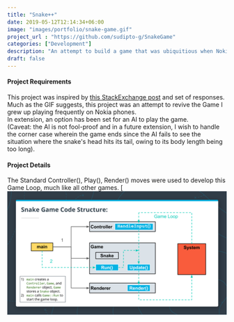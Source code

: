 ```yaml
---
title: "Snake++"
date: 2019-05-12T12:14:34+06:00
image: "images/portfolio/snake-game.gif"
project_url : "https://github.com/sudipto-g/SnakeGame"
categories: ["Development"]
description: "An attempt to build a game that was ubiquitious when Nokia cells were around"
draft: false
---
```


#### Project Requirements

This project was inspired by [this StackExchange post](https://codereview.stackexchange.com/questions/212296/snake-game-in-c-with-sdl) and set of responses.  
Much as the GIF suggests, this project was an attempt to revive the Game I grew up playing frequently on Nokia phones.  
In extension, an option has been set for an AI to play the game.  
(Caveat: the AI is not fool-proof and in a future extension, I wish to handle the corner case wherein the game ends since the AI fails to see the situation where the snake's head hits its tail, owing to its body length being too long).  



#### Project Details

The Standard Controller(), Play(), Render() moves were used to develop this Game Loop, much like all other games.
[![The Game Loop](https://github.com/sudipto-g/SnakeGame/blob/master/code_structure.png)
